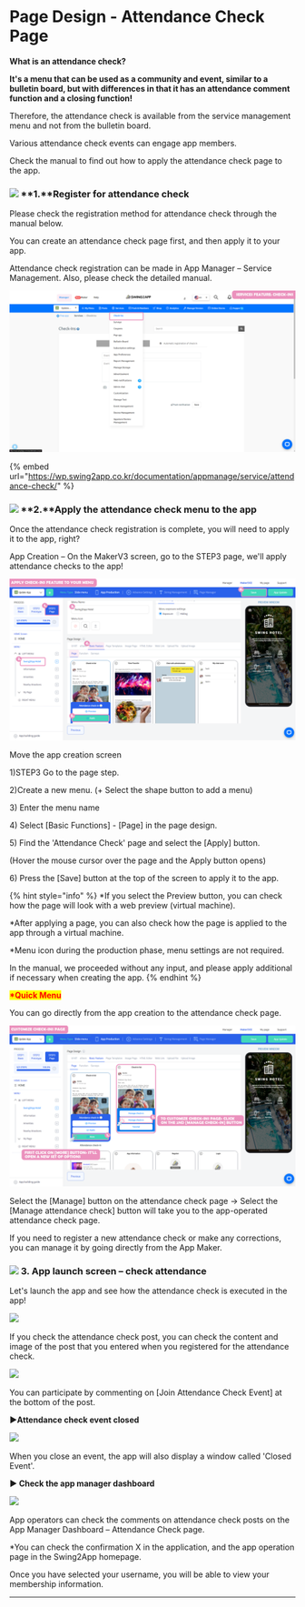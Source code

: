 # Page Design - Attendance Check Page

**What is an attendance check?**

**It's a menu that can be used as a community and event, similar to a bulletin board, but with differences in that it has an attendance comment function and a closing function!**

Therefore, the attendance check is available from the service management menu and not from the bulletin board.

Various attendance check events can engage app members.

Check the manual to find out how to apply the attendance check page to the app.

### ![](https://wp.swing2app.co.kr/wp-content/uploads/2018/09/%EB%8B%A8%EB%9D%BD1-1.png) **1.**Register for attendance check

Please check the registration method for attendance check through the manual below.

You can create an attendance check page first, and then apply it to your app.

Attendance check registration can be made in App Manager – Service Management. Also, please check the detailed manual.

![](../../../.gitbook/assets/Untitled-2-ReSGd.png)

{% embed url="https://wp.swing2app.co.kr/documentation/appmanage/service/attendance-check/" %}

### ![](https://wp.swing2app.co.kr/wp-content/uploads/2018/09/%EB%8B%A8%EB%9D%BD1-1.png) **2.**Apply the attendance check menu to the app

Once the attendance check registration is complete, you will need to apply it to the app, right?

App Creation – On the MakerV3 screen, go to the STEP3 page, we'll apply attendance checks to the app!

![](../../../.gitbook/assets/Untitled-2-Efgd.png)

Move the app creation screen

1\)STEP3 Go to the page step.

2\)Create a new menu. (+ Select the shape button to add a menu)

3\) Enter the menu name

4\) Select \[Basic Functions] - \[Page] in the page design.

5\) Find the 'Attendance Check' page and select the \[Apply] button.

(Hover the mouse cursor over the page and the Apply button opens)

6\) Press the \[Save] button at the top of the screen to apply it to the app.

{% hint style="info" %}
\*If you select the Preview button, you can check how the page will look with a web preview (virtual machine).

\*After applying a page, you can also check how the page is applied to the app through a virtual machine.

\*Menu icon during the production phase, menu settings are not required.

In the manual, we proceeded without any input, and please apply additional if necessary when creating the app.
{% endhint %}

<mark style="color:red;">**\*Quick Menu**</mark>

You can go directly from the app creation to the attendance check page.

![](../../../.gitbook/assets/Untitled-2-Resged.png)

Select the \[Manage] button on the attendance check page → Select the \[Manage attendance check] button will take you to the app-operated attendance check page.

If you need to register a new attendance check or make any corrections, you can manage it by going directly from the App Maker.

### ![](https://wp.swing2app.co.kr/wp-content/uploads/2018/09/%EB%8B%A8%EB%9D%BD1-1.png) **3.** App launch screen – check attendance&#x20;

Let's launch the app and see how the attendance check is executed in the app!

![](https://wp.swing2app.co.kr/wp-content/uploads/2018/10/%EC%B6%9C%EC%84%9D%EC%B2%B4%ED%81%AC3\_20.03.png)

If you check the attendance check post, you can check the content and image of the post that you entered when you registered for the attendance check.

![](https://wp.swing2app.co.kr/wp-content/uploads/2018/10/%EC%B6%9C%EC%84%9D%EC%B2%B4%ED%81%AC4\_20.03.png)

You can participate by commenting on \[Join Attendance Check Event] at the bottom of the post.

**▶Attendance check event closed**

![](https://wp.swing2app.co.kr/wp-content/uploads/2018/10/%EC%B6%9C%EC%84%9D%EC%B2%B4%ED%81%AC5\_20.03.png)

When you close an event, the app will also display a window called 'Closed Event'.

**▶ Check the app manager dashboard**

![](https://wp.swing2app.co.kr/wp-content/uploads/2018/10/%EC%B6%9C%EC%84%9D%EC%B2%B4%ED%81%AC6\_20.03.png)

App operators can check the comments on attendance check posts on the App Manager Dashboard – Attendance Check page.

\*You can check the confirmation X in the application, and the app operation page in the Swing2App homepage.

Once you have selected your username, you will be able to view your membership information.

***
